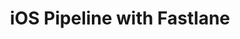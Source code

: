 ---
layout: session-details
category: session
permalink:
published: true
accepted: true

title: iOS Pipeline with Fastlane
summary: 
presenters: Felix Krause (Twitter)
start: "12:00pm"
day: 1
---